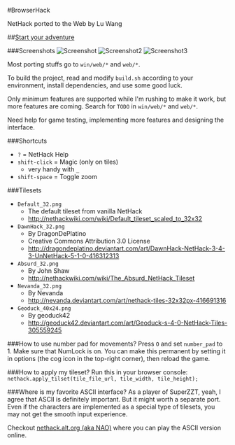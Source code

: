 #BrowserHack

NetHack ported to the Web by Lu Wang

##[Start your adventure](http://coolwanglu.github.io/BrowserHack/)

###Screenshots
![Screenshot](https://raw.githubusercontent.com/coolwanglu/BrowserHack/master/screenshot.png)
![Screenshot2](https://raw.githubusercontent.com/coolwanglu/BrowserHack/master/screenshot2.png)
![Screenshot3](https://raw.githubusercontent.com/coolwanglu/BrowserHack/master/screenshot3.png)

Most porting stuffs go to `win/web/*` and `web/*`.

To build the project, read and modify `build.sh` according to your environment, install dependencies, and use some good luck.

Only minimum features are supported while I'm rushing to make it work, but more features are coming.
Search for `TODO` in `win/web/*` and `web/*`.

Need help for game testing, implementing more features and designing the interface.

###Shortcuts
- `?` = NetHack Help
- `shift-click` = Magic (only on tiles)
  - very handy with `_`
- `shift-space` = Toggle zoom

###Tilesets
- `Default_32.png`
  - The default tileset from vanilla NetHack 
  - http://nethackwiki.com/wiki/Default_tileset_scaled_to_32x32
- `DawnHack_32.png`
  - By DragonDePlatino
  - Creative Commons Attribution 3.0 License
  - http://dragondeplatino.deviantart.com/art/DawnHack-NetHack-3-4-3-UnNetHack-5-1-0-416312313
- `Absurd_32.png`
  - By John Shaw
  - http://nethackwiki.com/wiki/The_Absurd_NetHack_Tileset
- `Nevanda_32.png`
  - By Nevanda
  - http://nevanda.deviantart.com/art/nethack-tiles-32x32px-416691316
- `Geoduck_40x24.png`
  - By geoduck42
  - http://geoduck42.deviantart.com/art/Geoduck-s-4-0-NetHack-Tiles-305559245

###How to use number pad for movements?
Press `O` and set `number_pad` to 1. Make sure that NumLock is on.
You can make this permanent by setting it in options (the cog icon in the top-right corner), then reload the game. 

###How to apply my tileset?
Run this in your browser console:
`nethack.apply_tilset(tile_file_url, tile_width, tile_height);`

###Where is my favorite ASCII interface?
As a player of SuperZZT, yeah, I agree that ASCII is definitely important. But it might worth a separate port. Even if the characters are implemented as a special type of tilesets, you may not get the smooth input experience.

Checkout [nethack.alt.org (aka NAO)](http://alt.org/nethack/) where you can play the ASCII version online.
